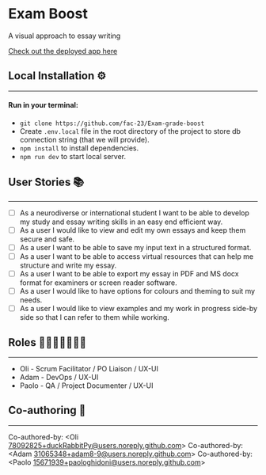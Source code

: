 # Exam Boost

A visual approach to essay writing

[Check out the deployed app here](https://exam-grade-boost.vercel.app)

## Local Installation ⚙️

---

#### Run in your terminal:

- `git clone https://github.com/fac-23/Exam-grade-boost`
- Create `.env.local` file in the root directory of the project to store db connection string (that we will provide).
- `npm install` to install dependencies.
- `npm run dev` to start local server.

## User Stories 📚

---

- [ ] As a neurodiverse or international student I want to be able to develop my study and essay writing skills in an easy end efficient way.
- [ ] As a user I would like to view and edit my own essays and keep them secure and safe.
- [ ] As a user I want to be able to save my input text in a structured format.
- [ ] As a user I want to be able to access virtual resources that can help me structure and write my essay.
- [ ] As a user I want to be able to export my essay in PDF and MS docx format for examiners or screen reader software.
- [ ] As a user I would like to have options for colours and theming to suit my needs.
- [ ] As a user I would like to view examples and my work in progress side-by side so that I can refer to them while working.

## Roles 🚴🏽‍♀️🚴🚴🏾‍♂️

---

- Oli - Scrum Facilitator / PO Liaison / UX-UI
- Adam - DevOps / UX-UI
- Paolo - QA / Project Documenter / UX-UI

## Co-authoring 🤝

---

Co-authored-by: <Oli 78092825+duckRabbitPy@users.noreply.github.com>
Co-authored-by: <Adam 31065348+adam8-9@users.noreply.github.com>
Co-authored-by: <Paolo 15671939+paologhidoni@users.noreply.github.com>
